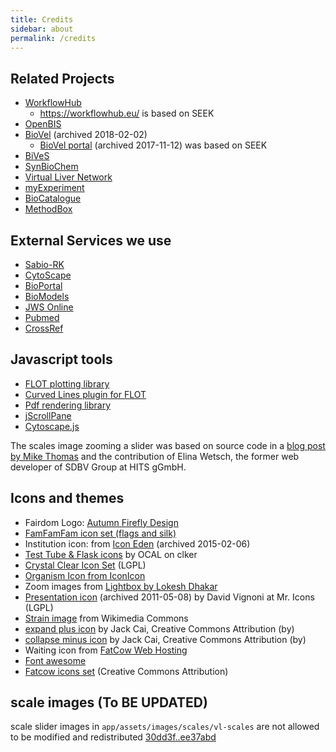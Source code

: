 ```yaml
---
title: Credits
sidebar: about
permalink: /credits
---
```


<i class="fa-solid fa-trophy fa-5x"></i>


## Related Projects

* [WorkflowHub](https://about.workflowhub.eu/)
  - <https://workflowhub.eu/> is based on SEEK
* [OpenBIS](https://openbis.ch/)
* [BioVel](https://web.archive.org/web/20180202071633/http://www.biovel.eu/) (archived 2018-02-02)
  - [BioVel portal](https://web.archive.org/web/20171112080623/https://portal.biovel.eu/) (archived 2017-11-12) was based on SEEK
* [BiVeS](https://sems.uni-rostock.de/projects/bives/)
* [SynBioChem](https://synbiochem.co.uk/)
* [Virtual Liver Network](http://www.virtual-liver.de/)
* [myExperiment](https://www.myexperiment.org/)
* [BioCatalogue](https://esciencelab.org.uk/products/biocatalogue/)
* [MethodBox](http://www.esciencelab.org.uk/products/methodbox/)

## External Services we use

* [Sabio-RK](http://sabio.h-its.org/)
* [CytoScape](https://github.com/cytoscape/cytoscapeweb)
* [BioPortal](https://bioportal.bioontology.org)
* [BioModels](https://www.ebi.ac.uk/biomodels/)
* [JWS Online](https://jjj.biochem.sun.ac.za/)
* [Pubmed](https://pubmed.ncbi.nlm.nih.gov/)
* [CrossRef](https://www.crossref.org/)

## Javascript tools

* [FLOT plotting library](https://code.google.com/p/flot/)
* [Curved Lines plugin for FLOT](https://github.com/MichaelZinsmaier/CurvedLines)
* [Pdf rendering library](https://github.com/mozilla/pdf.js)
* [jScrollPane](http://jscrollpane.kelvinluck.com/)
* [Cytoscape.js](http://cytoscape.github.io/cytoscape.js/)

The scales image zooming a slider was based on source code in a 
[blog post by Mike
Thomas](http://atomicrobotdesign.com/blog/web-development/controlling-html-using-the-jquery-ui-slider-and-links/)
and the contribution of Elina Wetsch, the former web developer of SDBV Group at
HITS gGmbH.

## Icons and themes

* Fairdom Logo: [Autumn Firefly Design](http://autumn-firefly.co.uk/)
* [FamFamFam icon set (flags and silk)](https://github.com/legacy-icons/famfamfam-silk)
* Institution icon: from [Icon Eden](https://web.archive.org/web/20150206235106/http://www.iconeden.com/) (archived 2015-02-06)
* [Test Tube & Flask icons](https://www.clker.com/clipart-test-tube-icon.html) by OCAL on clker
* [Crystal Clear Icon Set](https://www.iconarchive.com/show/crystal-clear-icons-by-everaldo.html) (LGPL)
* [Organism Icon from IconIcon](https://iconicon.net/?page_id=79)
* Zoom images from [Lightbox by Lokesh Dhakar](https://www.lokeshdhakar.com/projects/lightbox2/)
* [Presentation icon](https://web.archive.org/web/20110508124549/http://www.mricons.com/icon/785/128/presentation-slides-icon) (archived 2011-05-08) by David Vignoni at Mr. Icons (LGPL)
* [Strain image](https://en.wikipedia.org/wiki/File:Enterococcus_faecalis20023-300.jpg#file) from Wikimedia Commons
* [expand plus icon](https://findicons.com/icon/439241/toggle_expand?id=439541) by Jack Cai, Creative Commons Attribution (by) 
* [collapse minus icon](https://findicons.com/icon/439180/toggle_collapse?id=439440) by Jack Cai, Creative Commons Attribution (by)
* Waiting icon from [FatCow Web Hosting](http://www.fatcow.com/)
* [Font awesome](https://github.com/FortAwesome/Font-Awesome)
* [Fatcow icons set](http://www.fatcow.com/free-icons) (Creative Commons Attribution)

## scale images (To BE UPDATED)

scale slider images in `app/assets/images/scales/vl-scales` are not allowed to be modified and
redistributed [30dd3f..ee37abd](https://github.com/seek4science/seek/commits/30dd3f9a7c142bd5e6dace8ccef17205e9f4b5d4/public/images/slider)

